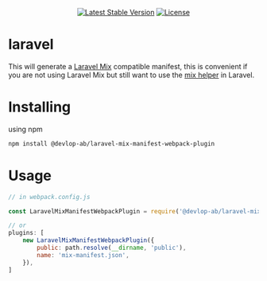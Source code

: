 <p align="center">
    <a href="https://www.npmjs.org/package/@devlop-ab/laravel-mix-manifest-webpack-plugin"><img src="https://img.shields.io/npm/v/@devlop-ab/laravel-mix-manifest-webpack-plugin.svg" alt="Latest Stable Version"></a>
    <a href="https://github.com/devlop/laravel-mix-manifest-webpack-plugin/blob/main/LICENSE.md"><img src="https://img.shields.io/badge/license-MIT-green" alt="License"></a>
</p>

# laravel

This will generate a [Laravel Mix](https://laravel-mix.com/) compatible manifest, this is convenient if you are not using Laravel Mix but still want to use the [mix helper](https://laravel.com/docs/8.x/helpers#method-mix) in Laravel.

# Installing

using npm

```bash
npm install @devlop-ab/laravel-mix-manifest-webpack-plugin
```

# Usage 

```js
// in webpack.config.js

const LaravelMixManifestWebpackPlugin = require('@devlop-ab/laravel-mix-manifest-webpack-plugin');

// or
plugins: [
    new LaravelMixManifestWebpackPlugin({
        public: path.resolve(__dirname, 'public'),
        name: 'mix-manifest.json',
    }),
]
```
